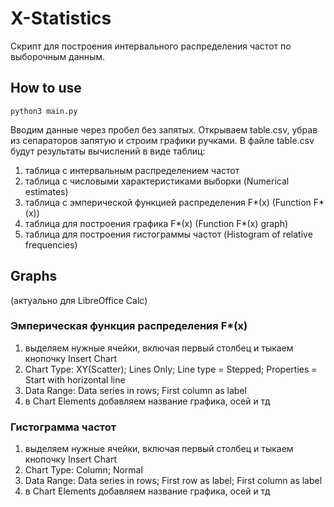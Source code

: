 # X-Statistics
Скрипт для построения интервального распределения частот по выборочным данным.
## How to use
```
python3 main.py
```
Вводим данные через пробел без запятых.
Открываем table.csv, убрав из сепараторов запятую и строим графики ручками.
В файле table.csv будут результаты вычислений в виде таблиц:
1) таблица с интервальным распределением частот
2) таблица с числовыми характеристиками выборки          (Numerical estimates)
3) таблица с эмперической функцией распределения F*(x)   (Function F*(x))
4) таблица для построения графика F*(x)                  (Function F*(x) graph)
5) таблица для построения гистограммы частот             (Histogram of relative frequencies)
## Graphs
(актуально для LibreOffice Calc)
### Эмперическая функция распределения F*(x)
1) выделяем нужные ячейки, включая первый столбец и тыкаем кнопочку Insert Chart
2) Chart Type: XY(Scatter); Lines Only; Line type = Stepped; Properties = Start with horizontal line
3) Data Range: Data series in rows; First column as label 
4) в Chart Elements добавляем название графика, осей и тд
### Гистограмма частот
1) выделяем нужные ячейки, включая первый столбец и тыкаем кнопочку Insert Chart
2) Chart Type: Column; Normal
3) Data Range: Data series in rows; First row as label; First column as label
4) в Chart Elements добавляем название графика, осей и тд
